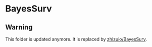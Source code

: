 

# BayesSurv


## Warning

This folder is updated anymore. It is replaced by [zhizuio/BayesSurv](https://github.com/zhizuio/BayesSurv.git).

